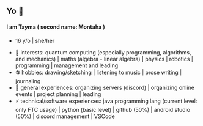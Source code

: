 ## Yo 👾

#### I am Tayma ( second name: Montaha )
* 16 y/o | she/her

- 🔭 interests: quantum computing (especially programming, algorithms, and mechanics) | maths (algebra - linear algebra) | physics | robotics | programming | management and leading
- ⚽ hobbies: drawing/sketching | listening to music | prose writing | journaling
- 💼 general experiences: organizing servers (discord) | organizing online events | project planning | leading
- ⚡ technical/software experiences: java programming lang (current level: only FTC usage) | python (basic level) | github (50%) | android studio (50%) | discord management | VSCode
